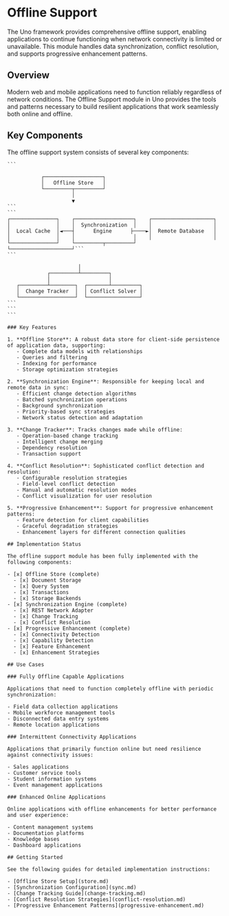 # Offline Support

The Uno framework provides comprehensive offline support, enabling applications to continue functioning when network connectivity is limited or unavailable. This module handles data synchronization, conflict resolution, and supports progressive enhancement patterns.

## Overview

Modern web and mobile applications need to function reliably regardless of network conditions. The Offline Support module in Uno provides the tools and patterns necessary to build resilient applications that work seamlessly both online and offline.

## Key Components

The offline support system consists of several key components:

``````
```

           ┌───────────────────┐
           │   Offline Store   │
           └─────────┬─────────┘
                     │
                     ▼
```
```
┌───────────────┐    ┌───────────────────┐    ┌────────────────────┐
│               │    │  Synchronization  │    │                    │
│  Local Cache  │◄───┤      Engine      ├────►│  Remote Database   │
│               │    │                   │    │                    │
└───────────────┘    └─────────┬─────────┘    └────────────────────┘```
```

                       │
             ┌─────────┴─────────┐
             │                   │
   ┌─────────┴────────┐  ┌───────┴─────────┐
   │  Change Tracker  │  │ Conflict Solver │
   └──────────────────┘  └─────────────────┘
```
```
```

### Key Features

1. **Offline Store**: A robust data store for client-side persistence of application data, supporting:
   - Complete data models with relationships
   - Queries and filtering
   - Indexing for performance
   - Storage optimization strategies

2. **Synchronization Engine**: Responsible for keeping local and remote data in sync:
   - Efficient change detection algorithms
   - Batched synchronization operations
   - Background synchronization
   - Priority-based sync strategies
   - Network status detection and adaptation

3. **Change Tracker**: Tracks changes made while offline:
   - Operation-based change tracking
   - Intelligent change merging
   - Dependency resolution
   - Transaction support

4. **Conflict Resolution**: Sophisticated conflict detection and resolution:
   - Configurable resolution strategies
   - Field-level conflict detection
   - Manual and automatic resolution modes
   - Conflict visualization for user resolution

5. **Progressive Enhancement**: Support for progressive enhancement patterns:
   - Feature detection for client capabilities
   - Graceful degradation strategies
   - Enhancement layers for different connection qualities

## Implementation Status

The offline support module has been fully implemented with the following components:

- [x] Offline Store (complete)
  - [x] Document Storage
  - [x] Query System
  - [x] Transactions
  - [x] Storage Backends
- [x] Synchronization Engine (complete)
  - [x] REST Network Adapter
  - [x] Change Tracking
  - [x] Conflict Resolution
- [x] Progressive Enhancement (complete)
  - [x] Connectivity Detection
  - [x] Capability Detection
  - [x] Feature Enhancement
  - [x] Enhancement Strategies

## Use Cases

### Fully Offline Capable Applications

Applications that need to function completely offline with periodic synchronization:

- Field data collection applications
- Mobile workforce management tools
- Disconnected data entry systems
- Remote location applications

### Intermittent Connectivity Applications

Applications that primarily function online but need resilience against connectivity issues:

- Sales applications
- Customer service tools
- Student information systems
- Event management applications

### Enhanced Online Applications

Online applications with offline enhancements for better performance and user experience:

- Content management systems
- Documentation platforms
- Knowledge bases
- Dashboard applications

## Getting Started

See the following guides for detailed implementation instructions:

- [Offline Store Setup](store.md)
- [Synchronization Configuration](sync.md)
- [Change Tracking Guide](change-tracking.md)
- [Conflict Resolution Strategies](conflict-resolution.md)
- [Progressive Enhancement Patterns](progressive-enhancement.md)